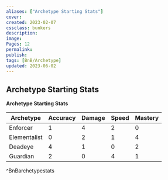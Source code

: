 ```yaml
---
aliases: ["Archetype Starting Stats"]
cover: 
created: 2023-02-07
cssclass: bunkers
description: 
image: 
Pages: 12
permalink: 
publish: 
tags: [BnB/Archetype]
updated: 2023-06-02
---
```


## Archetype Starting Stats

**Archetype Starting Stats**

| **Archetype** | **Accuracy** | **Damage** | **Speed** | **Mastery** |
| --------- | -------- | ------ | ----- | ------- |
| Enforcer  | 1        | 4      | 2     | 0       |
| Elementalist | 0        | 2      | 1     | 4       |
| Deadeye   | 4        | 1      | 0     | 2       |
| Guardian  | 2        | 0      | 4     | 1        |
^BnBarchetypestats
